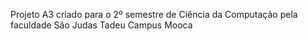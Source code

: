 Projeto A3 criado para o 2º semestre de Ciência da Computação pela faculdade São Judas Tadeu Campus Mooca
